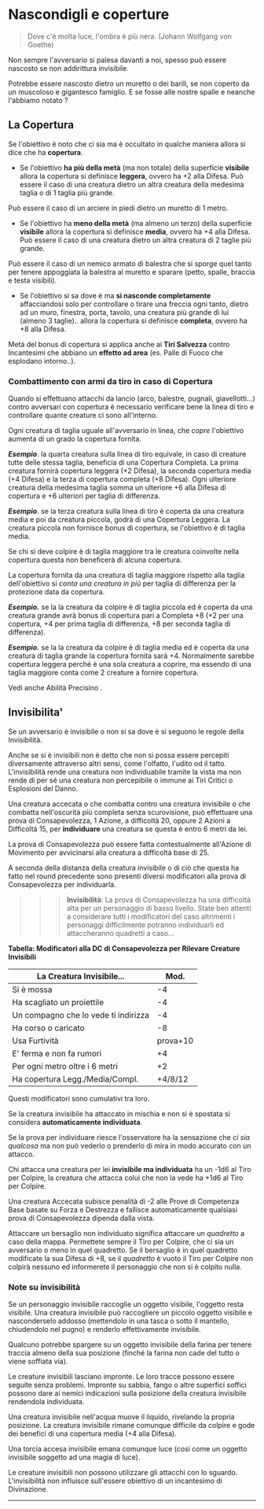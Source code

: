 # Nascondigli e coperture 

> Dove c'è molta luce, l'ombra è più nera. (Johann Wolfgang von Goethe)

Non sempre l'avversario si palesa davanti a noi, spesso può essere nascosto se non addirittura invisibile.

Potrebbe essere nascosto dietro un muretto o dei barili, se non coperto da un muscoloso e gigantesco famiglio.
E se fosse alle nostre spalle e neanche l'abbiamo notato ?

## La Copertura 

Se l'obiettivo è noto che ci sia ma è occultato in qualche maniera allora si dice che ha **copertura**.

- Se l'obiettivo **ha più della metà** (ma non totale) della superficie **visibile** allora la copertura si definisce **leggera**, ovvero ha +2 alla Difesa. Può essere il caso di una creatura dietro un altra creatura della medesima taglia o di 1 taglia più grande.

Può essere il caso di un arciere in piedi dietro un muretto di 1 metro.
- Se l'obiettivo ha **meno della metà** (ma almeno un terzo) della superficie **visibile** allora la copertura si definisce **media**, ovvero ha +4 alla Difesa. Può essere il caso di una creatura dietro un altra creatura di 2 taglie più grande.

Può essere il caso di un nemico armato di balestra che si sporge quel tanto per tenere appoggiata la balestra al muretto e sparare (petto, spalle, braccia e testa visibili).
- Se l'obiettivo si sa dove è ma **si nasconde completamente** affacciandosi solo per controllare o tirare una freccia ogni tanto, dietro ad un muro, finestra, porta, tavolo, una creatura più grande di lui (almeno 3 taglie).. allora la copertura si definisce **completa**, ovvero ha +8 alla Difesa.

Metà del bonus di copertura si applica anche ai **Tiri Salvezza** contro Incantesimi che abbiano un **effetto ad area** (es. Palle di Fuoco che esplodano intorno..).

### Combattimento con armi da tiro in caso di Copertura

Quando si effettuano attacchi da lancio (arco, balestre, pugnali, giavellotti...) contro avversari con copertura è necessario verificare bene la linea di tiro e controllare quante creature ci sono all'interno.

Ogni creatura di taglia uguale all'avversario in linea, che *copre* l'obiettivo aumenta di un grado la copertura fornita.

***Esempio***. la quarta creatura sulla linea di tiro equivale, in caso di creature tutte delle stessa taglia, beneficia di una Copertura Completa. La prima creatura fornirà copertura leggera (+2 Difesa), la seconda copertura media (+4 Difesa) e la terza di copertura completa (+8 Difesa). Ogni ulteriore creatura della medesima taglia somma un ulteriore +6 alla Difesa di copertura e +6 ulteriori per taglia di differenza.

***Esempio***. se la terza creatura sulla linea di tiro è coperta da una creatura media e poi da creatura piccola, godrà di una Copertura Leggera. La creatura piccola non fornisce bonus di copertura, se l'obiettivo è di taglia media.

Se chi si deve colpire è di taglia maggiore tra le creatura coinvolte nella copertura questa non beneficerà di alcuna copertura.

La copertura fornita da una creatura di taglia maggiore rispetto alla taglia dell'obiettivo si *conta una creatura in più* per taglia di differenza per la protezione data da copertura.

***Esempio.*** se la la creatura da colpire è di taglia piccola ed è coperta da una creatura grande avrà bonus di copertura pari a Completa +8 (+2 per una copertura, +4 per prima taglia di differenza, +8 per seconda taglia di differenza).

***Esempio.*** se la la creatura da colpire è di taglia media ed è coperta da una creatura di taglia grande la copertura fornita sarà +4. Normalmente sarebbe copertura leggera perché è una sola creatura a coprire, ma essendo di una taglia maggiore conta come 2 creature a fornire copertura.

Vedi anche Abilità Precisino .

## Invisibilita' 

Se un avversario è invisibile o non si sa dove è si seguono le regole della Invisibilità.

Anche se si è invisibili non è detto che non si possa essere percepiti diversamente attraverso altri sensi, come l'olfatto, l'udito od il tatto. L'invisibilità rende una creatura non individuabile tramite la vista ma non rende di per sé una creatura non percepibile o immune ai Tiri Critici o Esplosioni del Danno.

Una creatura accecata o che combatta contro una creatura invisibile o che combatta nell'oscurità più completa senza scurovisione, può effettuare una prova di Consapevolezza, 1 Azione, a difficoltà 20, oppure 2 Azioni a Difficoltà 15, per **individuare** una creatura se questa è entro 6 metri da lei.

La prova di Consapevolezza può essere fatta contestualmente all'Azione di Movimento per avvicinarsi alla creatura a difficoltà base di 25.

A seconda della distanza della creatura invisibile o di ciò che questa ha fatto nel round precedente sono presenti diversi modificatori alla prova di Consapevolezza per individuarla.

>>> **Invisibilità**: La prova di Consapevolezza ha una difficoltà alta per un personaggio di basso livello. State ben attenti a considerare tutti i modificatori del caso altrimenti i personaggi difficilmente potranno individuarli ed attaccheranno quadretti a caso...

**Tabella: Modificatori alla DC di Consapevolezza per Rilevare Creature Invisibili**

| **La Creatura Invisibile...** | **Mod.** |
| --- | --- |
| Si è mossa | -4 |
| Ha scagliato un proiettile | -4 |
| Un compagno che lo vede ti indirizza | -4 |
| Ha corso o caricato | -8 |
| Usa Furtività | prova+10 |
| E' ferma e non fa rumori | +4 |
| Per ogni metro oltre i 6 metri | +2 |
| Ha copertura Legg./Media/Compl. | +4/8/12 |

Questi modificatori sono cumulativi tra loro.

Se la creatura invisibile ha attaccato in mischia e non si è spostata si considera **automaticamente individuata**.

Se la prova per individuare riesce l'osservatore ha la sensazione che *ci sia qualcosa* ma non può vederlo o prenderlo di mira in modo accurato con un attacco.

Chi attacca una creatura per lei **invisibile ma individuata** ha un -1d6 al Tiro per Colpire, la creatura che attacca colui che non la vede ha +1d6 al Tiro per Colpire.

Una creatura Accecata subisce penalità di -2 alle Prove di Competenza Base basate su Forza e Destrezza e fallisce automaticamente qualsiasi prova di Consapevolezza dipenda dalla vista.

Attaccare un bersaglio non individuato significa attaccare un *quadretto* a caso della mappa. Permettete sempre il Tiro per Colpire, che ci sia un avversario o meno in quel quadretto. Se il bersaglio è in quel quadretto modificate la sua Difesa di +8, se il *quadretto* è vuoto il Tiro per Colpire non colpirà nessuno ed informerete il personaggio che non si è colpito nulla.

### Note su invisibilità

Se un personaggio invisibile raccoglie un oggetto visibile, l'oggetto resta visibile. Una creatura invisibile può raccogliere un piccolo oggetto visibile e nasconderselo addosso (mettendolo in una tasca o sotto il mantello, chiudendolo nel pugno) e renderlo effettivamente invisibile.

Qualcuno potrebbe spargere su un oggetto invisibile della farina per tenere traccia almeno della sua posizione (finché la farina non cade del tutto o viene soffiata via).

Le creature invisibili lasciano impronte. Le loro tracce possono essere seguite senza problemi. Impronte su sabbia, fango o altre superfici soffici possono dare ai nemici indicazioni sulla posizione della creatura invisibile rendendola individuata.

Una creatura invisibile nell'acqua muove il liquido, rivelando la propria posizione. La creatura invisibile rimane comunque difficile da colpire e gode dei benefici di una copertura media (+4 alla Difesa).

Una torcia accesa invisibile emana comunque luce (così come un oggetto invisibile soggetto ad una magia di luce).

Le creature invisibili non possono utilizzare gli attacchi con lo sguardo. L'invisibilità non influisce sull'essere obiettivo di un incantesimo di Divinazione.

---